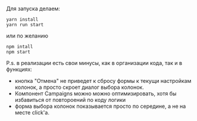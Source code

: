 Для запуска делаем:
```
yarn install
yarn run start
```
или по желанию
```
npm intall
npm start
```

P.s. в реализации есть свои минусы, как в организации кода, так и в функциях:
* кнопка "Отмена" не приведет к сбросу формы к текущи настройкам колонок, а просто скроет диалог выбора колонок.
* Компонент Campaigns можно можно оптимизировать, хотя бы избавиться от повтороений по коду логики
* форма выбора колонок показывается просто по середине, а не на месте click'а.
